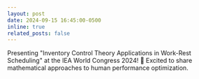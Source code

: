 ```yaml
---
layout: post
date: 2024-09-15 16:45:00-0500
inline: true
related_posts: false
---
```


Presenting "Inventory Control Theory Applications in Work-Rest Scheduling" at the IEA World Congress 2024! 🎯 Excited to share mathematical approaches to human performance optimization.
